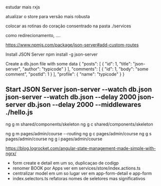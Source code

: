 estudar mais rxjs

atualizar o store para versão mais robusta

colocar as rotinas do coração consentrado na pasta ./services

como redirecionamento, ....


https://www.npmjs.com/package/json-server#add-custom-routes


Install JSON Server
npm install -g json-server

Create a db.json file with some data
{
  "posts": [
    { "id": 1, "title": "json-server", "author": "typicode" }
  ],
  "comments": [
    { "id": 1, "body": "some comment", "postId": 1 }
  ],
  "profile": { "name": "typicode" }
}

Start JSON Server
json-server --watch db.json
json-server --watch db.json --delay 2000
json-server db.json --delay 2000 --middlewares ./hello.js
----------------

ng g m shared/components/skeleton
ng g c shared/components/skeleton

ng g m pages/admin/course --routing
ng g c pages/admin/course
ng g s pages/admin/course
ng g i pages/admin/course


https://blog.logrocket.com/angular-state-management-made-simple-with-ngrx/


- form create e detail em um so, duplicaçao de codigp
- renomer BOOK por Apps ver em services/store/index.actions.ts
- centralizar model em um so lugar ver em app-form-detail e app-form
- index.selectors.ts refatoras nomes de seletores mas significativos